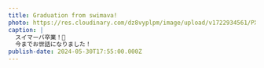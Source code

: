 ```yaml
---
title: Graduation from swimava!
photo: https://res.cloudinary.com/dz8vyplpm/image/upload/v1722934561/PXL_20240525_121937929.MP_Original_dto5wn.jpg
caption: |
  スイマーバ卒業！🛟
  今までお世話になりました！
publish-date: 2024-05-30T17:55:00.000Z
---
```

